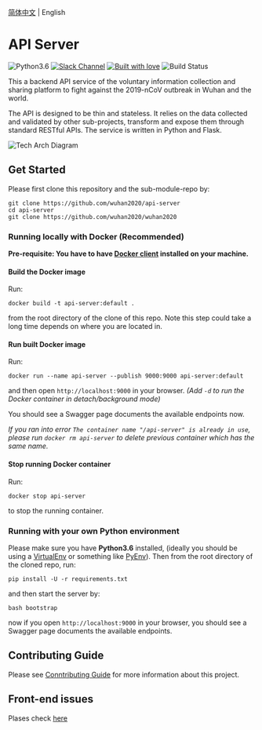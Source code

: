 [简体中文](./README_EN.md) | English 

# API Server

![Python3.6](https://img.shields.io/badge/python-3.6-green.svg?style=flat-square&logo=python&colorB=blue)
[![Slack Channel](https://img.shields.io/badge/Slack%20Channel-%23api--server-green.svg?style=flat-square&colorB=blue)](https://app.slack.com/client/TT5U1VCPQ/CT3V5CDKJ)
[![Built with love](https://img.shields.io/badge/BUILT%20WITH-LOVE-orange?style=flat-square)](https://img.shields.io/badge/BUILT%20WITH-LOVE-orange?style=flat-square&logo=love)
![Build Status](https://github.com/wuhan2020/api-server/workflows/Tests%20on%20Pull%20Requests%20and%20Master/badge.svg?branch=master&event=push)


This a backend API service of the voluntary information collection and sharing platform to fight against the 2019-nCoV outbreak in Wuhan and the world. 

The API is designed to be thin and stateless. It relies on the data collected and validated by other sub-projects, transform and expose them through standard RESTful APIs. The service is written in Python and Flask.

![Tech Arch Diagram](https://www.lucidchart.com/publicSegments/view/6ab27659-257a-44ce-a478-46dad3328b9c/image.png)

## Get Started

Please first clone this repository and the sub-module-repo by:

```
git clone https://github.com/wuhan2020/api-server
cd api-server
git clone https://github.com/wuhan2020/wuhan2020
```

### Running locally with Docker (Recommended)

**Pre-requisite: You have to have [Docker client](https://www.docker.com/products/docker-desktop) installed on your machine.**

#### Build the Docker image

Run:
```
docker build -t api-server:default .
```
from the root directory of the clone of this repo. Note this step could take a long time depends on where you are located in.

#### Run built Docker image

Run:
```
docker run --name api-server --publish 9000:9000 api-server:default 
```
and then open `http://localhost:9000` in your browser. _(Add `-d` to run the Docker container in detach/background mode)_

You should see a Swagger page documents the available endpoints now.

_If you ran into error `The container name "/api-server" is already in use`, please run `docker rm api-server` to delete previous container which has the same name._

#### Stop running Docker container

Run:
```
docker stop api-server 
```
to stop the running container.

### Running with your own Python environment

Please make sure you have **Python3.6** installed, (ideally you should be using a [VirtualEnv](https://docs.python.org/3.6/tutorial/venv.html)
or something like [PyEnv](https://github.com/pyenv/pyenv)). Then from the root directory of the cloned repo, run:

```
pip install -U -r requirements.txt
```

and then start the server by:

```
bash bootstrap
```
now if you open `http://localhost:9000` in your browser, you should see a Swagger page documents the available endpoints.

## Contributing Guide

Please see [Conntributing Guide](CONTRIBUTING.md) for more information about this project.

## Front-end issues

Plases check [here](https://github.com/wuhan2020/front-pages/issues)
